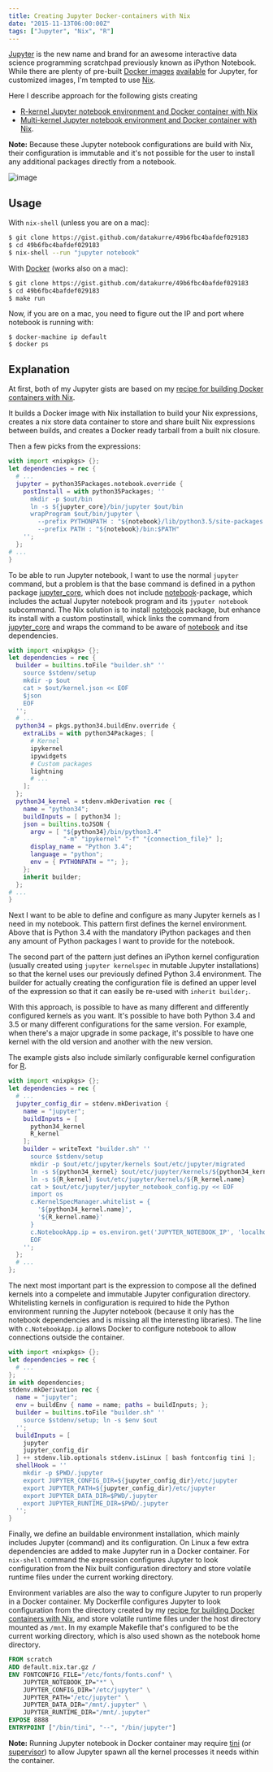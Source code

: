 ```yaml
---
title: Creating Jupyter Docker-containers with Nix
date: "2015-11-13T06:00:00Z"
tags: ["Jupyter", "Nix", "R"]
---
```


[Jupyter](http://jupyter.org/) is the new name and brand for an awesome
interactive data science programming scratchpad previously known as
iPython Notebook. While there are plenty of pre-built [Docker
images](https://github.com/jupyter/docker-demo-images)
[available](https://github.com/jupyter/docker-stacks) for Jupyter, for
customized images, I\'m tempted to use [Nix](https://nixos.org/nix/).

Here I describe approach for the following gists creating

-   [R-kernel Jupyter notebook environment and Docker container with
    Nix](https://gist.github.com/datakurre/49b6fbc4bafdef029183)
-   [Multi-kernel Jupyter notebook environment and Docker container with
    Nix](https://gist.github.com/datakurre/a26e0d173fb67d9bb145).

**Note:** Because these Jupyter notebook configurations are build with
Nix, their configuration is immutable and it\'s not possible for the
user to install any additional packages directly from a notebook.

![image](jupyter.png)

Usage
-----

With `nix-shell` (unless you are on a mac):

```sh
$ git clone https://gist.github.com/datakurre/49b6fbc4bafdef029183
$ cd 49b6fbc4bafdef029183
$ nix-shell --run "jupyter notebook"
```

With [Docker](https://docker.com/) (works also on a mac):

```sh
$ git clone https://gist.github.com/datakurre/49b6fbc4bafdef029183
$ cd 49b6fbc4bafdef029183
$ make run
```

Now, if you are on a mac, you need to figure out the IP and port where
notebook is running with:

```shell
$ docker-machine ip default
$ docker ps
```

Explanation
-----------

At first, both of my Jupyter gists are based on my [recipe for building
Docker containers with
Nix](https://github.com/datakurre/nix-build-pack-docker).

It builds a Docker image with Nix installation to build your Nix
expressions, creates a nix store data container to store and share built
Nix expressions between builds, and creates a Docker ready tarball from
a built nix closure.

Then a few picks from the expressions:

```nix
with import <nixpkgs> {};
let dependencies = rec {
  # ...
  jupyter = python35Packages.notebook.override {
    postInstall = with python35Packages; ''
      mkdir -p $out/bin
      ln -s ${jupyter_core}/bin/jupyter $out/bin
      wrapProgram $out/bin/jupyter \
        --prefix PYTHONPATH : "${notebook}/lib/python3.5/site-packages:$PYTHONPATH" \
        --prefix PATH : "${notebook}/bin:$PATH"
    '';
  };
# ...
}
```

To be able to run Jupyter notebook, I want to use the normal `jupyter`
command, but a problem is that the base command is defined in a python
package [jupyter\_core](https://pypi.python.org/pypi/jupyter_core),
which does not include
[notebook](https://pypi.python.org/pypi/notebook)-package, which
includes the actual Jupyter notebook program and its `jyputer notebook`
subcommand. The Nix solution is to install
[notebook](https://pypi.python.org/pypi/notebook) package, but enhance
its install with a custom postinstall, whick links the command from
[jupyter\_core](https://pypi.python.org/pypi/jupyter_core) and wraps the
command to be aware of [notebook](https://pypi.python.org/pypi/notebook)
and itse dependencies.

```nix
with import <nixpkgs> {};
let dependencies = rec {
  builder = builtins.toFile "builder.sh" ''
    source $stdenv/setup
    mkdir -p $out
    cat > $out/kernel.json << EOF
    $json
    EOF
  '';
  # ...
  python34 = pkgs.python34.buildEnv.override {
    extraLibs = with python34Packages; [
      # Kernel
      ipykernel
      ipywidgets
      # Custom packages
      lightning
      # ...
    ];
  };
  python34_kernel = stdenv.mkDerivation rec {
    name = "python34";
    buildInputs = [ python34 ];
    json = builtins.toJSON {
      argv = [ "${python34}/bin/python3.4"
               "-m" "ipykernel" "-f" "{connection_file}" ];
      display_name = "Python 3.4";
      language = "python";
      env = { PYTHONPATH = ""; };
    };
    inherit builder;
  };
# ...
}
```

Next I want to be able to define and configure as many Jupyter kernels
as I need in my notebook. This pattern first defines the kernel
environment. Above that is Python 3.4 with the mandatory iPython
packages and then any amount of Python packages I want to provide for
the notebook.

The second part of the pattern just defines an iPython kernel
configuration (usually created using `jupyter kernelspec` in mutable
Jupyter installations) so that the kernel uses our previously defined
Python 3.4 environment. The builder for actually creating the
configuration file is defined an upper level of the expression so that
it can easily be re-used with `inherit builder;`.

With this approach, is possible to have as many different and
differently configured kernels as you want. It\'s possible to have both
Python 3.4 and 3.5 or many different configurations for the same
version. For example, when there\'s a major upgrade in some package,
it\'s possible to have one kernel with the old version and another with
the new version.

The example gists also include similarly configurable kernel
configuration for [R](https://www.r-project.org/).

```nix
with import <nixpkgs> {};
let dependencies = rec {
  # ...
  jupyter_config_dir = stdenv.mkDerivation {
    name = "jupyter";
    buildInputs = [
      python34_kernel
      R_kernel
    ];
    builder = writeText "builder.sh" ''
      source $stdenv/setup
      mkdir -p $out/etc/jupyter/kernels $out/etc/jupyter/migrated
      ln -s ${python34_kernel} $out/etc/jupyter/kernels/${python34_kernel.name}
      ln -s ${R_kernel} $out/etc/jupyter/kernels/${R_kernel.name}
      cat > $out/etc/jupyter/jupyter_notebook_config.py << EOF
      import os
      c.KernelSpecManager.whitelist = {
        '${python34_kernel.name}',
        '${R_kernel.name}'
      }
      c.NotebookApp.ip = os.environ.get('JUPYTER_NOTEBOOK_IP', 'localhost')
      EOF
    '';
  };
  # ...
};
```

The next most important part is the expression to compose all the
defined kernels into a compelete and immutable Jupyter configuration
directory. Whitelisting kernels in configuration is required to hide the
Python environment running the Jupyter notebook (because it only has the
notebook dependencies and is missing all the interesting libraries). The
line with `c.NotebookApp.ip` allows Docker to configure notebook to
allow connections outside the container.

```nix
with import <nixpkgs> {};
let dependencies = rec {
  # ...
};
in with dependencies;
stdenv.mkDerivation rec {
  name = "jupyter";
  env = buildEnv { name = name; paths = buildInputs; };
  builder = builtins.toFile "builder.sh" ''
    source $stdenv/setup; ln -s $env $out
  '';
  buildInputs = [
    jupyter
    jupyter_config_dir
  ] ++ stdenv.lib.optionals stdenv.isLinux [ bash fontconfig tini ];
  shellHook = ''
    mkdir -p $PWD/.jupyter
    export JUPYTER_CONFIG_DIR=${jupyter_config_dir}/etc/jupyter
    export JUPYTER_PATH=${jupyter_config_dir}/etc/jupyter
    export JUPYTER_DATA_DIR=$PWD/.jupyter
    export JUPYTER_RUNTIME_DIR=$PWD/.jupyter
  '';
}
```

Finally, we define an buildable environment installation, which mainly
includes Jupyter (command) and its configuration. On Linux a few extra
dependencies are added to make Jupyter run in a Docker container. For
`nix-shell` command the expression configures Jupyter to look
configuration from the Nix built configuration directory and store
volatile runtime files under the current working directory.

Environment variables are also the way to configure Jupyter to run
properly in a Docker container. My Dockerfile configures Jupyter to look
configuration from the directory created by my [recipe for building
Docker containers with
Nix](https://github.com/datakurre/nix-build-pack-docker), and store
volatile runtime files under the host directory mounted as `/mnt`. In my
example Makefile that\'s configured to be the current working directory,
which is also used shown as the notebook home directory.

```Dockerfile
FROM scratch
ADD default.nix.tar.gz /
ENV FONTCONFIG_FILE="/etc/fonts/fonts.conf" \
    JUPYTER_NOTEBOOK_IP="*" \
    JUPYTER_CONFIG_DIR="/etc/jupyter" \
    JUPYTER_PATH="/etc/jupyter" \
    JUPYTER_DATA_DIR="/mnt/.jupyter" \
    JUPYTER_RUNTIME_DIR="/mnt/.jupyter"
EXPOSE 8888
ENTRYPOINT ["/bin/tini", "--", "/bin/jupyter"]
```

**Note:** Running Jupyter notebook in Docker container may require
[tini](https://github.com/krallin/tini) (or
[supervisor](https://pypi.python.org/pypi/supervisor)) to allow Jupyter
spawn all the kernel processes it needs within the container.
